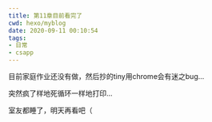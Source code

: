 ```yaml
---
title: 第11章目前看完了
cwd: hexo/myblog
date: 2020-09-11 00:10:54
tags:
- 日常
- csapp
---
```


目前家庭作业还没有做，然后抄的tiny用chrome会有迷之bug...

突然疯了样地死循环一样地打印...

室友都睡了，明天再看吧（


